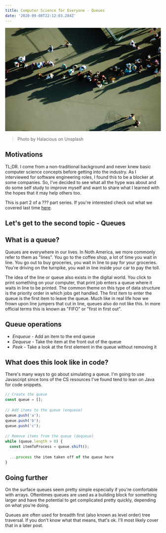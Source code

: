 ```yaml
---
title: Computer Science for Everyone - Queues
date: '2020-09-08T22:12:03.284Z'
---
```


![Bubbles](./queue.jpg)

> Photo by Halacious on Unsplash

## Motivations

TL;DR. I come from a non-traditional background and never knew basic computer science concepts before getting into the industry. As I interviewed for software engineering roles, I found this to be a blocker at some companies. So, I've decided to see what all the hype was about and do some self study to improve myself and want to share what I learned with the hopes that it may help others too.

This is part 2 of a ??? part series. If you're interested check out what we covered last time <a href="https://www.danielleheberling.xyz/blog/cs-bubble-sort/" target="_blank" rel="noopener noreferrer">here</a>.

## Let's get to the second topic - Queues

## What is a queue?

Queues are everywhere in our lives. In Noth America, we more commonly refer to them as "lines". You go to the coffee shop, a lot of time you wait in line. You go out to buy groceries, you wait in line to pay for your groceries. You're driving on the turnpike, you wait in line inside your car to pay the toll.

The idea of the line or queue also exists in the digital world. You click to print something on your computer, that print job enters a queue where it waits in line to be printed. The common theme on this type of data structure is the priority order in which jobs get handled. The first item to enter the queue is the first item to leave the queue. Much like in real life how we frown upon line jumpers that cut in line, queues also do not like this. In more official terms this is known as "FIFO" or "first in first out".

## Queue operations

- _Enqueue_ - Add an item to the end queue
- _Dequeue_ - Take the item at the front out of the queue
- _Peek_ - Take a look at the first element in the queue without removing it

## What does this look like in code?

There's many ways to go about simulating a queue. I'm going to use Javascript since tons of the CS resources I've found tend to lean on Java for code snippets.

```javascript
// Create the queue
const queue = [];

// Add items to the queue (enqueue)
queue.push('a');
queue.push('b');
queue.push('c');

// Remove items from the queue (dequeue)
while (queue.length > 0) {
  const itemToProcess = queue.shift();

  ...process the item taken off of the queue here
}
```

## Going further

On the surface queues seem pretty simple especially if you're comfortable with arrays. Oftentimes queues are used as a building block for something larger and have the potential to get complicated pretty quickly, depending on what you're doing.

Queues are often used for breadth first (also known as level order) tree traversal. If you don't know what that means, that's ok. I'll most likely cover that in a later post.
